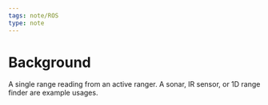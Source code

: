 ```yaml
---
tags: note/ROS
type: note
---
```

# Background
A single range reading from an active ranger. A sonar, IR sensor, or 1D range finder are example usages.